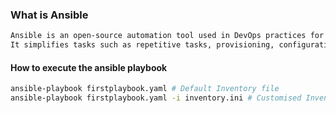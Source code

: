 ### What is Ansible
```sh
Ansible is an open-source automation tool used in DevOps practices for managing IT infrastructure.
It simplifies tasks such as repetitive tasks, provisioning, configuration management, deployment,
````

#### How to execute the ansible playbook
```sh
ansible-playbook firstplaybook.yaml # Default Inventory file
ansible-playbook firstplaybook.yaml -i inventory.ini # Customised Inventory file
````
